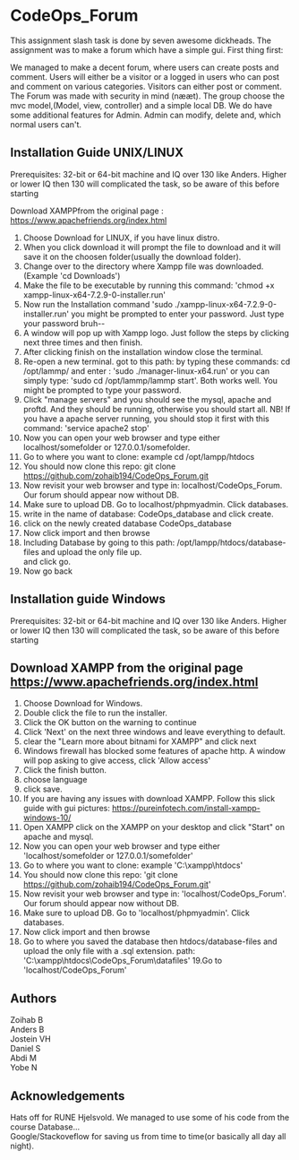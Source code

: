 # CodeOps_Forum

This assignment slash task is done by seven awesome dickheads.
The assignment was to make a forum which have a simple gui.
First thing first:


We managed to make a decent forum, where users can create posts and comment.
Users will either be a visitor or a logged in users who can post and comment on various categories.
Visitors can either post or comment. The Forum was made with security in mind (nææt).
The group choose the mvc model,(Model, view, controller) and a simple local DB. We do have some additional features for Admin. Admin can modify, delete and, which normal users can't.   



Installation Guide UNIX/LINUX  
---------
Prerequisites: 32-bit or 64-bit machine and IQ over 130 like Anders.
Higher or lower IQ then 130 will complicated the task, so be aware of this before starting

Download  XAMPPfrom the original page :  https://www.apachefriends.org/index.html
1. Choose Download  for LINUX, if you have linux distro.
2. When you click download it will prompt the  file to download and it will
save it on the choosen folder(usually the download folder).
3. Change over to the directory where Xampp file was downloaded. (Example 'cd Downloads')
4. Make the file to be executable by running this command:
 'chmod +x xampp-linux-x64-7.2.9-0-installer.run'﻿
5. Now run the Installation command 'sudo ./xampp-linux-x64-7.2.9-0-installer.run'
  you might be prompted to enter your password. Just type your password bruh--
6. A window will pop up with Xampp logo. Just follow the steps by clicking next
   three times and then finish.
7. After clicking finish on the installation window close the terminal.
8. Re-open a new terminal. got to this path: by typing these commands:
    cd /opt/lammp/ and enter : 'sudo ./manager-linux-x64.run' or you can simply type:
    'sudo cd /opt/lammp/lammp start'. Both works well. You might be prompted to type your
    password.
9.  Click "manage servers" and you should see the mysql, apache and proftd. And they should be running, otherwise you should start all. NB! If you have a apache server running, you should stop it first with this command: 'service apache2 stop'
10.  Now you can open your web browser and type either localhost/somefolder or
      127.0.0.1/somefolder.
11. Go to where you want to clone: example cd /opt/lampp/htdocs
12. You should now clone this repo: git clone https://github.com/zohaib194/CodeOps_Forum.git
13. Now revisit your web browser and type in: localhost/CodeOps_Forum. Our forum should appear now without DB.
14. Make sure to upload DB. Go to localhost/phpmyadmin. Click databases.
15. write in the name of database: CodeOps_database and click create.
16. click on the newly created database CodeOps_database
17. Now click import and then browse
18. Including Database by going to this path:  /opt/lampp/htdocs/database-files and upload the only file up.   
and click go.
19. Now go back

Installation guide Windows       
--------
Prerequisites: 32-bit or 64-bit machine and IQ over 130 like Anders.
Higher or lower IQ then 130 will complicated the task, so be aware of this before starting

Download  XAMPP from the original page https://www.apachefriends.org/index.html
----
1. Choose Download  for Windows.
2. Double click the file to run the installer.
3. Click the OK button on the warning to continue
4. Click 'Next' on the next three windows and leave everything to default.
5. clear the "Learn more about bitnami for XAMPP" and click next
6. Windows firewall has blocked some features of apache http. A window
   will pop asking to give access, click 'Allow access'
7. Click the finish button.
8. choose language
9. click save.
10. If you are having any issues with download XAMPP. Follow this slick guide with gui pictures: https://pureinfotech.com/install-xampp-windows-10/
11. Open XAMPP click on the XAMPP on your desktop and click "Start" on apache and mysql.
12. Now you can open your web browser and type either 'localhost/somefolder or
      127.0.0.1/somefolder'
13. Go to where you want to clone: example 'C:\xampp\htdocs'
14. You should now clone this repo: 'git clone https://github.com/zohaib194/CodeOps_Forum.git'
15. Now revisit your web browser and type in: 'localhost/CodeOps_Forum'. Our forum should appear now without DB.
16. Make sure to upload DB. Go to 'localhost/phpmyadmin'. Click databases.
17.  Now click import and then browse
18. Go to where you saved the database then htdocs/database-files and upload the only file with a .sql extension. path: 'C:\xampp\htdocs\CodeOps_Forum\datafiles'
19.Go to 'localhost/CodeOps_Forum'




Authors
------
Zoihab B  
Anders B  
Jostein VH  
Daniel S  
Abdi  M  
Yobe  N  



Acknowledgements
--------
Hats off for RUNE Hjelsvold. We managed to use some of his code from the course Database...  
Google/Stackoveflow for saving us from time to time(or basically all day all night).  
